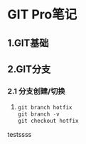 # GIT Pro笔记

## 1.GIT基础





## 2.GIT分支

### 2.1 分支创建/切换

1. ```js
   git branch hotfix
   git branch -v
   git checkout hotfix
   ```





testssss